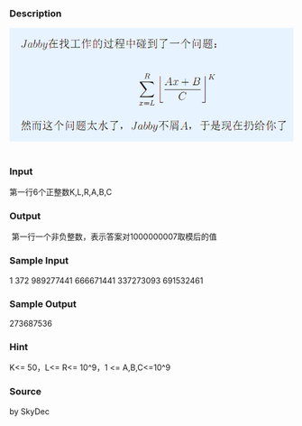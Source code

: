 
### Description
![](/JudgeOnline/upload/201503/abc(1).png) 
### Input
第一行6个正整数K,L,R,A,B,C
### Output
 第一行一个非负整数，表示答案对1000000007取模后的值
### Sample Input
1 372 989277441 666671441 337273093 691532461

### Sample Output
273687536

### Hint
K<= 50，L<= R<= 10^9，1 <= A,B,C<=10^9

### Source
by SkyDec